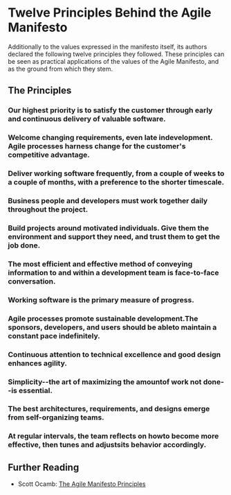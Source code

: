 # Twelve Principles Behind the Agile Manifesto

Additionally to the values expressed in the manifesto itself, its authors declared the following twelve principles they followed. These principles can be seen as practical applications of the values of the Agile Manifesto, and as the ground from which they stem.

## The Principles

### Our highest priority is to satisfy the customer through early and continuous delivery of valuable software.

### Welcome changing requirements, even late indevelopment. Agile processes harness change for the customer's competitive advantage.

### Deliver working software frequently, from a couple of weeks to a couple of months, with a preference to the shorter timescale.

### Business people and developers must work together daily throughout the project.

### Build projects around motivated individuals. Give them the environment and support they need, and trust them to get the job done.

### The most efficient and effective method of conveying information to and within a development team is face-to-face conversation.

### Working software is the primary measure of progress.

### Agile processes promote sustainable development.The sponsors, developers, and users should be ableto maintain a constant pace indefinitely.

### Continuous attention to technical excellence and good design enhances agility.

### Simplicity--the art of maximizing the amountof work not done--is essential.

### The best architectures, requirements, and designs emerge from self-organizing teams.

### At regular intervals, the team reflects on howto become more effective, then tunes and adjustsits behavior accordingly.

## Further Reading
* Scott Ocamb: [The Agile Manifesto Principles][ocamb]


[ocamb]: https://www.scrumalliance.org/community/articles/2013/november/the-agile-manifesto-principles-what-do-they-mean "Scott Ocamb: The Agile Manifesto Principles. Scrum Alliance Community, 2013."